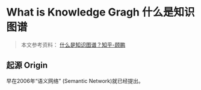 # What is **Knowledge Gragh** 什么是**知识图谱**
> 本文参考资料：
> [什么是知识图谱？知乎-顾鹏](https://zhuanlan.zhihu.com/p/71128505)
> 
## 起源 Origin

早在2006年“语义网络” (Semantic Network)就已经提出。